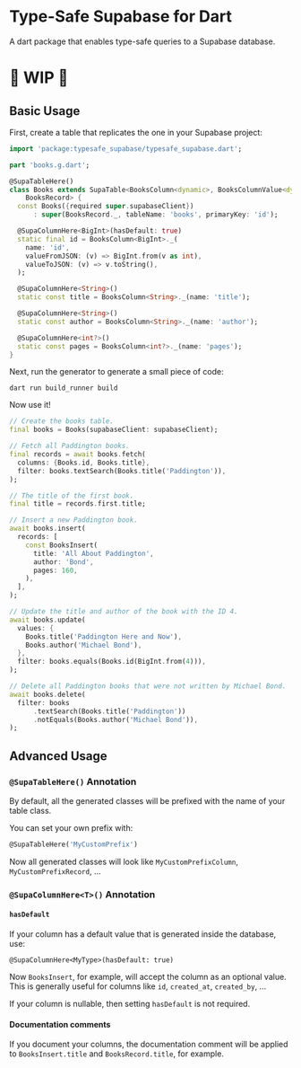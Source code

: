 # Type-Safe Supabase for Dart
A dart package that enables type-safe queries to a Supabase database.

# 🚧 WIP 🚧

## Basic Usage
First, create a table that replicates the one in your Supabase project:
``` dart
import 'package:typesafe_supabase/typesafe_supabase.dart';

part 'books.g.dart';

@SupaTableHere()
class Books extends SupaTable<BooksColumn<dynamic>, BooksColumnValue<dynamic>,
    BooksRecord> {
  const Books({required super.supabaseClient})
      : super(BooksRecord._, tableName: 'books', primaryKey: 'id');

  @SupaColumnHere<BigInt>(hasDefault: true)
  static final id = BooksColumn<BigInt>._(
    name: 'id',
    valueFromJSON: (v) => BigInt.from(v as int),
    valueToJSON: (v) => v.toString(),
  );

  @SupaColumnHere<String>()
  static const title = BooksColumn<String>._(name: 'title');

  @SupaColumnHere<String>()
  static const author = BooksColumn<String>._(name: 'author');

  @SupaColumnHere<int?>()
  static const pages = BooksColumn<int?>._(name: 'pages');
}
```

Next, run the generator to generate a small piece of code:
```
dart run build_runner build
```

Now use it!
``` dart
// Create the books table.
final books = Books(supabaseClient: supabaseClient);

// Fetch all Paddington books.
final records = await books.fetch(
  columns: {Books.id, Books.title},
  filter: books.textSearch(Books.title('Paddington')),
);

// The title of the first book.
final title = records.first.title;

// Insert a new Paddington book.
await books.insert(
  records: [
    const BooksInsert(
      title: 'All About Paddington',
      author: 'Bond',
      pages: 160,
    ),
  ],
);

// Update the title and author of the book with the ID 4.
await books.update(
  values: {
    Books.title('Paddington Here and Now'),
    Books.author('Michael Bond'),
  },
  filter: books.equals(Books.id(BigInt.from(4))),
);

// Delete all Paddington books that were not written by Michael Bond.
await books.delete(
  filter: books
      .textSearch(Books.title('Paddington'))
      .notEquals(Books.author('Michael Bond')),
);
```

## Advanced Usage
### `@SupaTableHere()` Annotation
By default, all the generated classes will be prefixed with the name of your table class.

You can set your own prefix with:
``` dart
@SupaTableHere('MyCustomPrefix')
```

Now all generated classes will look like `MyCustomPrefixColumn`, `MyCustomPrefixRecord`, ...

### `@SupaColumnHere<T>()` Annotation
#### `hasDefault`
If your column has a default value that is generated inside the database, use:
```
@SupaColumnHere<MyType>(hasDefault: true)
```

Now `BooksInsert`, for example, will accept the column as an optional value. This is generally useful for columns like `id`, `created_at`, `created_by`, ...

If your column is nullable, then setting `hasDefault` is not required.

#### Documentation comments
If you document your columns, the documentation comment will be applied to `BooksInsert.title` and `BooksRecord.title`, for example.
